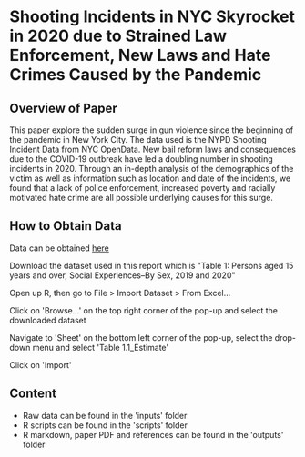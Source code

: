 # Shooting Incidents in NYC Skyrocket in 2020 due to Strained Law Enforcement, New Laws and Hate Crimes Caused by the Pandemic

## Overview of Paper
This paper explore the sudden surge in gun violence since the beginning of the pandemic in New York City. The data used is the NYPD Shooting Incident Data from NYC OpenData. New bail reform laws and consequences due to the COVID-19 outbreak have led a doubling number in shooting incidents in 2020. Through an in-depth analysis of the demographics of the victim as well as information such as location and date of the incidents, we found that a lack of police enforcement, increased poverty and racially motivated hate crime are all possible underlying causes for this surge.

## How to Obtain Data
Data can be obtained [here](https://data.cityofnewyork.us/Public-Safety/NYPD-Shooting-Incident-Data-Historic-/833y-fsy8)

Download the dataset used in this report which is "Table 1: Persons aged 15 years and over, Social Experiences–By Sex, 2019 and 2020"

Open up R, then go to File > Import Dataset > From Excel...

Click on 'Browse...' on the top right corner of the pop-up and select the downloaded dataset

Navigate to 'Sheet' on the bottom left corner of the pop-up, select the drop-down menu and select 'Table 1.1_Estimate'

Click on 'Import'

## Content
- Raw data can be found in the 'inputs' folder
- R scripts can be found in the 'scripts' folder
- R markdown, paper PDF and references can be found in the 'outputs' folder
